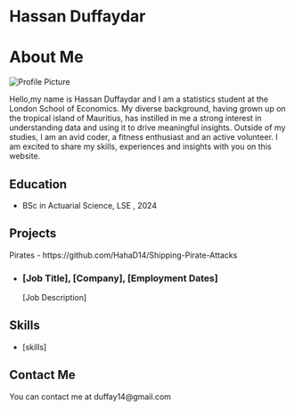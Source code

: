 # Hassan Duffaydar
<link rel="icon" href="path/to/Favicon.ico" type="image/x-icon">
<html>
  <head>
    <title>Hassan Duffaydar</title>
  </head>
  <body>
    <h1>About Me</h1>
    <img src="profile-picture.jpg" alt="Profile Picture">
    <p>Hello,my name is Hassan Duffaydar and I am a statistics student at the London School of Economics. My diverse background, having grown up on the tropical island of Mauritius, has instilled in me a strong interest in understanding data and using it to drive meaningful insights. Outside of my studies, I am an avid coder, a fitness enthusiast and an active volunteer. I am excited to share my skills, experiences and insights with you on this website.</p>
    <h2>Education</h2>
    <ul>
      <li>BSc in Actuarial Science, LSE , 2024</li>
    </ul>
    <h2>Projects</h2>
    <p>Pirates - https://github.com/HahaD14/Shipping-Pirate-Attacks</p>
    <ul>
      <li>
        <h3>[Job Title], [Company], [Employment Dates]</h3>
        <p>[Job Description]</p>
      </li>
    </ul>
    <h2>Skills</h2>
    <ul>
      <li>[skills]</li>
    </ul>
    <h2>Contact Me</h2>
    <p>You can contact me at duffay14@gmail.com </p>
  </body>
</html>
